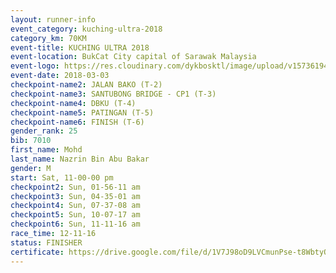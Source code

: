```yaml
--- 
layout: runner-info 
event_category: kuching-ultra-2018 
category_km: 70KM 
event-title: KUCHING ULTRA 2018 
event-location: BukCat City capital of Sarawak Malaysia 
event-logo: https://res.cloudinary.com/dykbosktl/image/upload/v1573619473/Logo/kuching-ultra-2018-logo_tlpvm5.png 
event-date: 2018-03-03 
checkpoint-name2: JALAN BAKO (T-2) 
checkpoint-name3: SANTUBONG BRIDGE - CP1 (T-3) 
checkpoint-name4: DBKU (T-4) 
checkpoint-name5: PATINGAN (T-5) 
checkpoint-name6: FINISH (T-6) 
gender_rank: 25
bib: 7010
first_name: Mohd
last_name: Nazrin Bin Abu Bakar
gender: M
start: Sat, 11-00-00 pm
checkpoint2: Sun, 01-56-11 am
checkpoint3: Sun, 04-35-01 am
checkpoint4: Sun, 07-37-08 am
checkpoint5: Sun, 10-07-17 am
checkpoint6: Sun, 11-11-16 am
race_time: 12-11-16
status: FINISHER
certificate: https://drive.google.com/file/d/1V7J98oD9LVCmunPse-t8WbtyO7ASDnVc/view?usp=sharing","CERTIFICATE")
--- 
```

